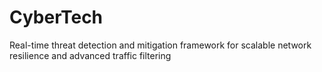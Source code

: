 # CyberTech
Real-time threat detection and mitigation framework for scalable network resilience and advanced traffic filtering
